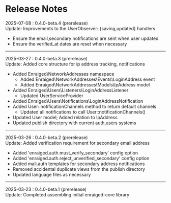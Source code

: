 # Release Notes

2025-07-08 : 0.4.0-beta.4 (prerelease)  
Update: Improvements to the UserObserver::{saving,updated} handlers

- Ensure the email,secondary notifications are sent when user updated
- Ensure the verified_at dates are reset when necessary

---

2025-03-27 : 0.4.0-beta.3 (prerelease)  
Update: Added core structure for ip address tracking, notifications

- Added Enraiged\NetworkAddresses namespace
  - Added Enraiged\NetworkAddresses\Events\LoginAddress event
  - Added Enraiged\NetworkAddresses\Models\IpAddress model
- Added Enraiged\Users\Listeners\LoginAddressListener
  - Updated UserServiceProvider
- Added Enraiged\Users\Notifications\LoginAddressNotification
- Added User::notificationChannels method to return default channels
    - Updated all notifications to call User::notificationChannels()
- Updated User model; Added relation to IpAddress
- Updated publish directory with current auth,users systems

---

2025-03-26 : 0.4.0-beta.2 (prerelease)  
Update: Added verification requirement for secondary email address

- Added 'enraiged.auth.must_verify_secondary' config option
- Added 'enraiged.auth.reject_unverified_secondary' config option
- Added mail.auth templates for secondary address notifications
- Removed accidental duplicate views from the publish directory
- Updated language files as necessary

---

2025-03-23 : 0.4.0-beta.1 (prerelease)  
Update: Completed assembling initial enraiged-core library
